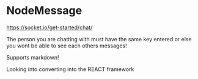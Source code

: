 # NodeMessage
https://socket.io/get-started/chat/

The person you are chatting with must have the same key entered or else you wont be able to see each others messages!

Supports markdown!

Looking into converting into the REACT framework
